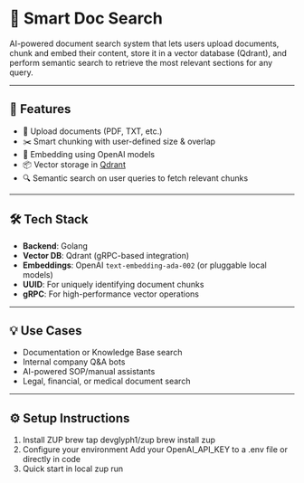 # 📄 Smart Doc Search

AI-powered document search system that lets users upload documents, chunk and embed their content, store it in a vector database (Qdrant), and perform semantic search to retrieve the most relevant sections for any query.

---

## 🚀 Features

- 📂 Upload documents (PDF, TXT, etc.)
- ✂️ Smart chunking with user-defined size & overlap
- 🔎 Embedding using OpenAI models
- 📦 Vector storage in [Qdrant](https://qdrant.tech/)
- 🔍 Semantic search on user queries to fetch relevant chunks

---

## 🛠️ Tech Stack

- **Backend**: Golang
- **Vector DB**: Qdrant (gRPC-based integration)
- **Embeddings**: OpenAI `text-embedding-ada-002` (or pluggable local models)
- **UUID**: For uniquely identifying document chunks
- **gRPC**: For high-performance vector operations

---

## 💡 Use Cases

- Documentation or Knowledge Base search
- Internal company Q&A bots
- AI-powered SOP/manual assistants
- Legal, financial, or medical document search

---

## ⚙️ Setup Instructions

1. Install ZUP
   brew tap devglyph1/zup
   brew install zup
2. Configure your environment
   Add your OpenAI_API_KEY to a .env file or directly in code
3. Quick start in local
   zup run
